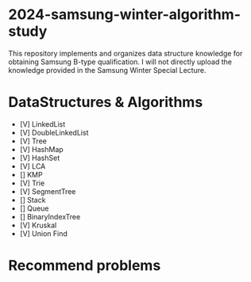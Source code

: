 # 2024-samsung-winter-algorithm-study
This repository implements and organizes data structure knowledge for obtaining Samsung B-type qualification. 
I will not directly upload the knowledge provided in the Samsung Winter Special Lecture.

# DataStructures & Algorithms
- [V] LinkedList
- [V] DoubleLinkedList
- [V] Tree
- [V] HashMap
- [V] HashSet
- [V] LCA
- [] KMP
- [V] Trie
- [V] SegmentTree
- [] Stack
- [] Queue
- [] BinaryIndexTree
- [V] Kruskal
- [V] Union Find

# Recommend problems

